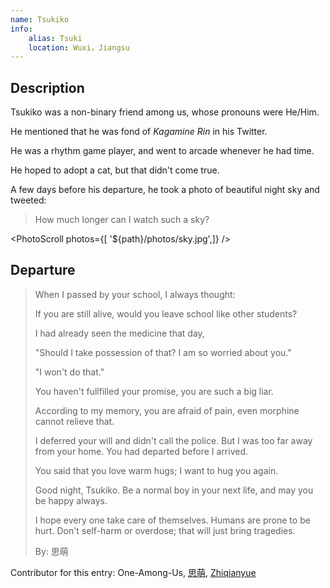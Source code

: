 ```yaml
---
name: Tsukiko
info:
    alias: Tsuki
    location: Wuxi，Jiangsu
---
```


## Description

Tsukiko was a non-binary friend among us, whose pronouns were He/Him.

He mentioned that he was fond of *Kagamine Rin* in his Twitter.

He was a rhythm game player, and went to arcade whenever he had time.

He hoped to adopt a cat, but that didn't come true.

A few days before his departure, he took a photo of beautiful night sky and tweeted:

> How much longer can I watch such a sky?

<PhotoScroll photos={[ '${path}/photos/sky.jpg',]} />  

## Departure

> When I passed by your school, I always thought:
>
> If you are still alive, would you leave school like other students?
>
> I had already seen the medicine that day,
>
> "Should I take possession of that? I am so worried about you."
>
> "I won't do that."
>
> You haven't fullfilled your promise, you are such a big liar.
> 
> According to my memory, you are afraid of pain, even morphine cannot relieve that.
> 
> I deferred your will and didn't call the police. But I was too far away from your home. You had departed before I arrived.
>
> You said that you love warm hugs; I want to hug you again.
> 
> Good night, Tsukiko. Be a normal boy in your next life, and may you be happy always.
>
> I hope every one take care of themselves. Humans are prone to be hurt. Don't self-harm or overdose; that will just bring tragedies.
>
> By: 思萌

Contributor for this entry: One-Among-Us, [思萌](https://twitter.com/mishengai), [Zhiqianyue](https://twitter.com/Zhiqianyue)

